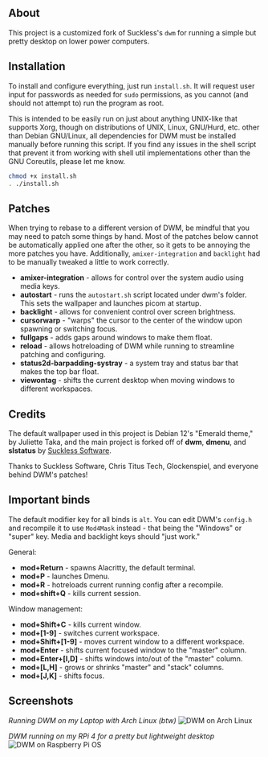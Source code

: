 ## About
This project is a customized fork of Suckless's `dwm` for running a simple but pretty desktop on lower power 
computers.

## Installation
To install and configure everything, just run `install.sh`. It will request user input for passwords as needed for 
`sudo` permissions, as you cannot (and should not attempt to) run the program as root.

This is intended to be easily run on just about anything UNIX-like that supports Xorg, though on distributions of 
UNIX, Linux, GNU/Hurd, etc. other than Debian GNU/Linux, all dependencies for DWM must be installed manually before 
running this script. If you find any issues in the shell script that prevent it from working with shell util 
implementations other than the GNU Coreutils, please let me know.

```sh
chmod +x install.sh
. ./install.sh
```

## Patches
When trying to rebase to a different version of DWM, be mindful that you may need to patch some things by hand. 
Most of the patches below cannot be automatically applied one after the other, so it gets to be annoying the more 
patches you have. Additionally, `amixer-integration` and `backlight` had to be manually tweaked a little to work 
correctly.

- **amixer-integration** - allows for control over the system audio using media keys.
- **autostart** - runs the `autostart.sh` script located under dwm's folder. This sets the wallpaper and launches 
picom at startup.
- **backlight** - allows for convenient control over screen brightness.
- **cursorwarp** - "warps" the cursor to the center of the window upon spawning or switching focus.
- **fullgaps** - adds gaps around windows to make them float.
- **reload** - allows hotreloading of DWM while running to streamline patching and configuring.
- **status2d-barpadding-systray** - a system tray and status bar that makes the top bar float.
- **viewontag** - shifts the current desktop when moving windows to different workspaces.

## Credits
The default wallpaper used in this project is Debian 12's "Emerald theme," by Juliette Taka, and the 
main project is forked off of **dwm**, **dmenu**, and **slstatus** by [Suckless Software](https://suckless.org/).

Thanks to Suckless Software, Chris Titus Tech, Glockenspiel, and everyone behind DWM's patches!

## Important binds
The default modifier key for all binds is `alt`. You can edit DWM's `config.h` and recompile it to use `Mod4Mask` 
instead - that being the "Windows" or "super" key. Media and backlight keys should "just work."

General:
- **mod+Return** - spawns Alacritty, the default terminal.
- **mod+P** - launches Dmenu.
- **mod+R** - hotreloads current running config after a recompile.
- **mod+shift+Q** - kills current session.

Window management:
- **mod+Shift+C** - kills current window.
- **mod+[1-9]** - switches current workspace.
- **mod+Shift+[1-9]** - moves current window to a different workspace.
- **mod+Enter** - shifts current focused window to the "master" column.
- **mod+Enter+[I,D]** - shifts windows into/out of the "master" column.
- **mod+[L,H]** - grows or shrinks "master" and "stack" columns.
- **mod+[J,K]** - shifts focus.

## Screenshots
*Running DWM on my Laptop with Arch Linux (btw)*
<img alt="DWM on Arch Linux" src="https://github.com/aurorae-nb/RoWM/blob/main/res/arch-dwm.png">

*DWM running on my RPi 4 for a pretty but lightweight desktop*
<img alt="DWM on Raspberry Pi OS" src="https://github.com/aurorae-nb/RoWM/blob/main/res/debian-dwm.png">
